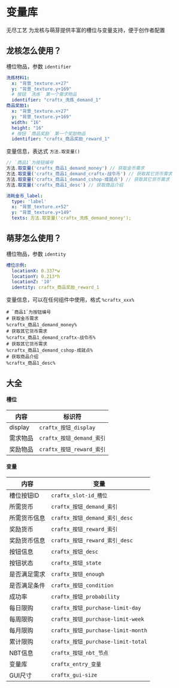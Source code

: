 # 变量库
无尽工艺 为龙核与萌芽提供丰富的槽位与变量支持，便于创作者配置

## 龙核怎么使用？

槽位物品，参数 `identifier`

```yaml
洗炼材料1:
  x: "背景_texture.x+27"
  y: "背景_texture.y+169"
  # 按钮 `洗炼` 第一个需求物品
  identifier: "craftx_洗炼_demand_1"
商品奖励1:
  x: "背景_texture.x+27"
  y: "背景_texture.y+169"
  width: "16"
  height: "16"
  # 按钮 `商品奖励` 第一个奖励物品
  identifier: "craftx_商品奖励_reward_1"
```

变量信息，表达式 `方法.取变量()`

```js
// `商品1`为按钮编号
方法.取变量('craftx_商品1_demand_money') // 获取金币需求
方法.取变量('craftx_商品1_demand_craftx-战令币') // 获取其它货币需求
方法.取变量('craftx_商品1_demand_cshop-成就点') // 获取其它货币需求
方法.取变量('craftx_商品1_desc') // 获取商品介绍
```

```yaml
消耗金币_label:
  type: 'label'
  x: "背景_texture.x+52"
  y: "背景_texture.y+149"
  texts: 方法.取变量('craftx_洗炼_demand_money');
```

## 萌芽怎么使用？

槽位物品，参数 `identity`

```yaml
槽位示例:
  locationX: 0.337*w
  locationY: 0.213*h
  locationZ: '10'
  identity: craftx_商品奖励_reward_1
```

变量信息，可以在任何组件中使用，格式 `%craftx_xxx%`

```
# `商品1`为按钮编号
# 获取金币需求
%craftx_商品1_demand_money% 
# 获取其它货币需求
%craftx_商品1_demand_craftx-战令币% 
# 获取其它货币需求
%craftx_商品1_demand_cshop-成就点%
# 获取商品介绍
%craftx_商品1_desc% 
```

## 大全

#### 槽位

| 内容      | 标识符                   | 
|---------|-----------------------|
| display | `craftx_按钮_display`   | 
| 需求物品    | `craftx_按钮_demand_索引` | 
| 奖励物品    | `craftx_按钮_reward_索引` | 

#### 变量

| 内容     | 变量                               | 
|--------|----------------------------------|
| 槽位按钮ID | `craftx_slot-id_槽位`              |
| 所需货币   | `craftx_按钮_demand_索引`            |
| 所需货币信息 | `craftx_按钮_demand_索引_desc`       |
| 奖励货币   | `craftx_按钮_reward_索引`            |
| 奖励货币信息 | `craftx_按钮_reward_索引_desc`       |
| 按钮信息   | `craftx_按钮_desc`                 |
| 按钮状态   | `craftx_按钮_state`                |
| 是否满足需求 | `craftx_按钮_enough`               |
| 是否满足条件 | `craftx_按钮_condition`            |
| 成功率    | `craftx_按钮_probability`          |
| 每日限购   | `craftx_按钮_purchase-limit-day`   |
| 每周限购   | `craftx_按钮_purchase-limit-week`  |
| 每月限购   | `craftx_按钮_purchase-limit-month` |
| 累计限购   | `craftx_按钮_purchase-limit-total` |
| NBT信息  | `craftx_按钮_nbt_节点`               |
| 变量库    | `craftx_entry_变量`                |
| GUI尺寸  | `craftx_gui-size`                |
